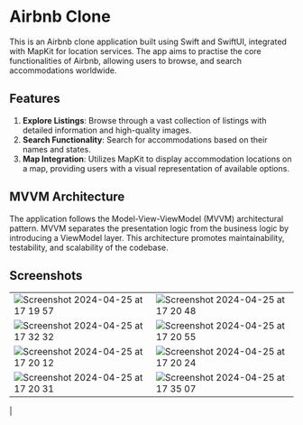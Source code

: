 # Airbnb Clone
This is an Airbnb clone application built using Swift and SwiftUI, integrated with MapKit for location services. The app aims to practise the core functionalities of Airbnb, allowing users to browse, and search accommodations worldwide.

## Features
1. **Explore Listings**: Browse through a vast collection of listings with detailed information and high-quality images.
2. **Search Functionality**: Search for accommodations based on their names and states.
3. **Map Integration**: Utilizes MapKit to display accommodation locations on a map, providing users with a visual representation of available options.

## MVVM Architecture
The application follows the Model-View-ViewModel (MVVM) architectural pattern. MVVM separates the presentation logic from the business logic by introducing a ViewModel layer. This architecture promotes maintainability, testability, and scalability of the codebase.


## Screenshots

||  |
|------------------|------------------|
| ![Screenshot 2024-04-25 at 17 19 57](https://github.com/vladdikhtia/Airbnb/assets/103335282/5e7968d7-0b8d-4414-b271-087c693346f8) | ![Screenshot 2024-04-25 at 17 20 48](https://github.com/vladdikhtia/Airbnb/assets/103335282/a385625b-9b56-4d6f-be7c-482d61e1ea63)|
| ![Screenshot 2024-04-25 at 17 32 32](https://github.com/vladdikhtia/Airbnb/assets/103335282/792e365f-c36c-411e-ac4d-1e34b28d37eb) | ![Screenshot 2024-04-25 at 17 20 55](https://github.com/vladdikhtia/Airbnb/assets/103335282/98fdfb06-2d42-4b8e-8d3f-35876b0bc13d)|
| ![Screenshot 2024-04-25 at 17 20 12](https://github.com/vladdikhtia/Airbnb/assets/103335282/1e41b6ca-67b8-439d-913f-aa0fb5d79224) | ![Screenshot 2024-04-25 at 17 20 24](https://github.com/vladdikhtia/Airbnb/assets/103335282/bfd7fb47-68c4-4890-9d0a-7d7b91634383)  |
| ![Screenshot 2024-04-25 at 17 20 31](https://github.com/vladdikhtia/Airbnb/assets/103335282/76b22016-c948-43fc-89f0-1b35a4667d04) | ![Screenshot 2024-04-25 at 17 35 07](https://github.com/vladdikhtia/Airbnb/assets/103335282/42c26fa4-6122-443e-87dd-109defe59162)
|




